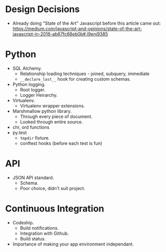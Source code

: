 # Design Decisions
- Already doing "State of the Art" Javascript before this article came out: https://medium.com/javascript-and-opinions/state-of-the-art-javascript-in-2016-ab67fc68eb0b#.l9enj9385

# Python
- SQL Alchemy.
    - Relationship loading techniques - joined, subquery, immediate
    - `__declare_last__` hook for creating custom schemas.
- Python logging.
    - Root logger.
    - Logger Heirarchy.
- Virtualenv.
    - Virtualenv wrapper extensions.
- Marshmallow python library.
    - Through every piece of document.
    - Looked through entire source.
- chr, ord functions
- py.test
    - `tmpdir` fixture.
    - conftest hooks (before each test is fun)

# API
- JSON API standard.
    - Schema.
    - Poor choice, didn't suit project.

# Continuous Integration
- Codeship.
    - Build notifications.
    - Integration with Github.
    - Build status.
- Importance of making your app environment independant.